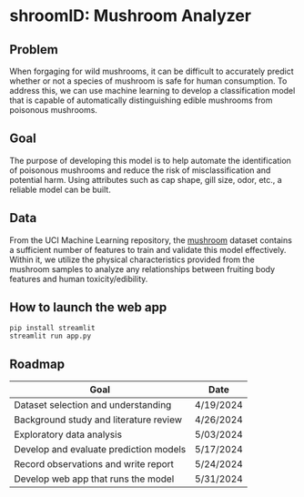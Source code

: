 # shroomID: Mushroom Analyzer

## Problem
When forgaging for wild mushrooms, it can be difficult to accurately predict whether or not a species of mushroom is safe for human consumption. To address this, we can use machine learning to develop a classification model that is capable of automatically distinguishing edible mushrooms from poisonous mushrooms.

## Goal
The purpose of developing this model is to help automate the identification of poisonous mushrooms and reduce the risk of misclassification and potential harm. Using attributes such as cap shape, gill size, odor, etc., a reliable model can be built.

## Data
From the UCI Machine Learning repository, the [mushroom](https://archive.ics.uci.edu/dataset/73/mushroom) dataset contains a sufficient number of features to train and validate this model effectively. Within it, we utilize the physical characteristics provided from the mushroom samples to analyze any relationships between fruiting body features and human toxicity/edibility.

## How to launch the web app
```
pip install streamlit
streamlit run app.py
```

## Roadmap
| Goal                                   | Date
|                                       -|-
| Dataset selection and understanding    | 4/19/2024
| Background study and literature review | 4/26/2024
| Exploratory data analysis              | 5/03/2024
| Develop and evaluate prediction models | 5/17/2024
| Record observations and write report   | 5/24/2024
| Develop web app that runs the model    | 5/31/2024
